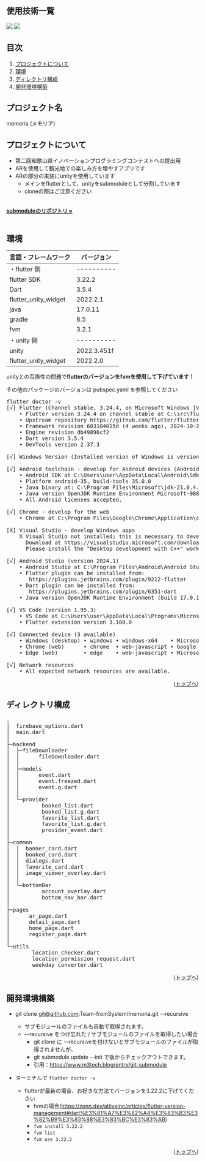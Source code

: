 <div id="top"></div>

## 使用技術一覧


<p style="display: inline">
  <img src="https://img.shields.io/badge/Flutter-%2302569B.svg?style=for-the-badge&logo=Flutter&logoColor=white">
  <img src="https://img.shields.io/badge/Firebase-039BE5?style=for-the-badge&logo=Firebase&logoColor=white">
</p>

## 目次

1. [プロジェクトについて](#プロジェクトについて)
2. [環境](#環境)
3. [ディレクトリ構成](#ディレクトリ構成)
4. [開発環境構築](#開発環境構築)

## プロジェクト名

memoria (メモリア)

## プロジェクトについて

- 第二回和歌山県イノベーションプログラミングコンテストへの提出用
- ARを使用して観光地での楽しみ方を増やすアプリです
- ARの部分の実装にunityを使用しています
  - メインをflutterとして、unityをsubmoduleとして分割しています
  - cloneの際はご注意ください
<br />
<div align="left">
    <a href="https://github.com/Team-fromSystem/fromSystem_Unity"><strong>submoduleのリポジトリ »</strong></a>
</div>
<br />


## 環境

| 言語・フレームワーク        | バージョン   |
| ---------------------   | ---------- |
| ・flutter 側             | ---------- |
|   flutter SDK           | 3.22.2     |
|   Dart                  | 3.5.4      |
|   flutter_unity_widget  | 2022.2.1   |
|   java                  | 17.0.11    |
|   gradle                | 8.5        |
|   fvm                   | 3.2.1      |
| ・unity 側               | ---------- |
|   unity                 | 2022.3.451f|
|   flutter_unity_widget  | 2022.2.0   |

unityとの互換性の問題で**flutterのバージョンをfvmを使用して下げています！**

その他のパッケージのバージョンは pubspec.yaml を参照してください

<pre>
flutter doctor -v
[√] Flutter (Channel stable, 3.24.4, on Microsoft Windows [Version 10.0.22631.4460], locale en-US)
    • Flutter version 3.24.4 on channel stable at C:\src\flutter
    • Upstream repository https://github.com/flutter/flutter.git
    • Framework revision 603104015d (4 weeks ago), 2024-10-24 08:01:25 -0700
    • Engine revision db49896cf2
    • Dart version 3.5.4
    • DevTools version 2.37.3

[√] Windows Version (Installed version of Windows is version 10 or higher)

[√] Android toolchain - develop for Android devices (Android SDK version 35.0.0)
    • Android SDK at C:\Users\user\AppData\Local\Android\Sdk
    • Platform android-35, build-tools 35.0.0
    • Java binary at: C:\Program Files\Microsoft\jdk-21.0.4.7-hotspot\bin\java
    • Java version OpenJDK Runtime Environment Microsoft-9889606 (build 21.0.4+7-LTS)
    • All Android licenses accepted.

[√] Chrome - develop for the web
    • Chrome at C:\Program Files\Google\Chrome\Application\chrome.exe

[X] Visual Studio - develop Windows apps
    X Visual Studio not installed; this is necessary to develop Windows apps.
      Download at https://visualstudio.microsoft.com/downloads/.
      Please install the "Desktop development with C++" workload, including all of its default components

[√] Android Studio (version 2024.1)
    • Android Studio at C:\Program Files\Android\Android Studio
    • Flutter plugin can be installed from:
       https://plugins.jetbrains.com/plugin/9212-flutter
    • Dart plugin can be installed from:
       https://plugins.jetbrains.com/plugin/6351-dart
    • Java version OpenJDK Runtime Environment (build 17.0.11+0--11852314)

[√] VS Code (version 1.95.3)
    • VS Code at C:\Users\user\AppData\Local\Programs\Microsoft VS Code
    • Flutter extension version 3.100.0

[√] Connected device (3 available)
    • Windows (desktop) • windows • windows-x64    • Microsoft Windows [Version 10.0.22631.4460]
    • Chrome (web)      • chrome  • web-javascript • Google Chrome 129.0.6668.90
    • Edge (web)        • edge    • web-javascript • Microsoft Edge 131.0.2903.51

[√] Network resources
    • All expected network resources are available.
</pre>
  

<p align="right">(<a href="#top">トップへ</a>)</p>

## ディレクトリ構成

<pre>
.
│  firebase_options.dart
│  main.dart
│
├─backend
│  ├─fileDownloader
│  │      fileDownloader.dart
│  │
│  ├─models
│  │      event.dart
│  │      event.freezed.dart
│  │      event.g.dart
│  │
│  └─provider
│          booked_list.dart
│          booked_list.g.dart
│          favorite_list.dart
│          favorite_list.g.dart
│          provider_event.dart
│
├─common
│  │  banner_card.dart
│  │  booked_card.dart
│  │  dialogs.dart
│  │  favorite_card.dart
│  │  image_viewer_overlay.dart
│  │
│  └─bottomBar
│          account_overlay.dart
│          bottom_nav_bar.dart
│
├─pages
│      ar_page.dart
│      detail_page.dart
│      home_page.dart
│      register_page.dart
│
└─utils
        location_checker.dart
        location_permission_request.dart
        weekday_converter.dart
</pre>

<p align="right">(<a href="#top">トップへ</a>)</p>

## 開発環境構築

- git clone git@github.com:Team-fromSystem/memoria.git --recursive
  - サブモジュールのファイルも自動で取得されます。
  - --recursive をつけ忘れた / サブモジュールのファイルを取得したい場合
    - git clone に --recursiveを付けないとサブモジュールのファイルが取得されませんが、
    - git submodule update --init で後からチェックアウトできます。
    - 引用：https://www.m3tech.blog/entry/git-submodule
   
- ターミナルで `flutter doctor -v`
  - flutterが最新の場合、お好きな方法でバージョンを3.22.2に下げてください
    - fvmの場合(https://zenn.dev/altiveinc/articles/flutter-version-management#dart%E3%81%A7%E3%82%A4%E3%83%B3%E3%82%B9%E3%83%88%E3%83%BC%E3%83%AB)
    - `fvm install 3.22.2`
    - `fvm list`
    - `fvm use 3.22.2`

<p align="right">(<a href="#top">トップへ</a>)</p>